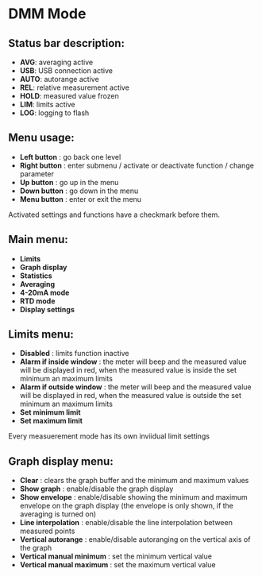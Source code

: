 # DMM Mode

## Status bar description:
- **AVG**: averaging active
- **USB**: USB connection active
- **AUTO**: autorange active
- **REL**: relative measurement active
- **HOLD**: measured value frozen
- **LIM**: limits active
- **LOG**: logging to flash

## Menu usage:
- **Left button** : go back one level
- **Right button** : enter submenu / activate or deactivate function / change parameter
- **Up button** : go up in the menu
- **Down button** : go down in the menu
- **Menu button** : enter or exit the menu</br>

Activated settings and functions have a checkmark before them.

## Main menu:
- **Limits**
- **Graph display**
- **Statistics**
- **Averaging**
- **4-20mA mode**
- **RTD mode**
- **Display settings**

## Limits menu:
- **Disabled** : limits function inactive
- **Alarm if inside window** : the meter will beep and the measured value will be displayed in red, when the measured value is inside the set minimum an maximum limits
- **Alarm if outside window** : the meter will beep and the measured value will be displayed in red, when the measured value is outside the set minimum an maximum limits
- **Set minimum limit**
- **Set maximum limit**</br>

Every measuerement mode has its own inviidual limit settings

## Graph display menu:
- **Clear** : clears the graph buffer and the minimum and maximum values
- **Show graph** : enable/disable the graph display
- **Show envelope** : enable/disable showing the minimum and maximum envelope on the graph display (the envelope is only shown, if the averaging is turned on)
- **Line interpolation** : enable/disable the line interpolation between measured points
- **Vertical autorange** : enable/disable autoranging on the vertical axis of the graph
- **Vertical manual minimum** : set the minimum vertical value
- **Vertical manual maximum** : set the maximum vertical value




